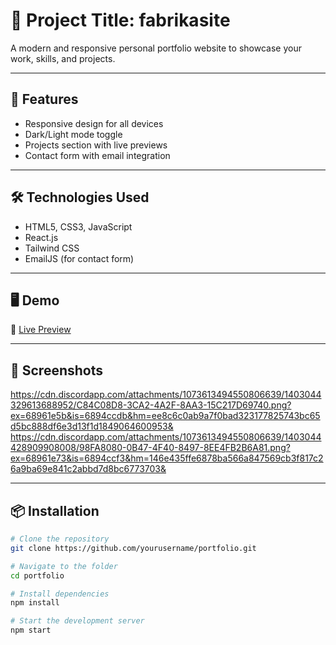# 🎯 Project Title: fabrikasite

A modern and responsive personal portfolio website to showcase your work, skills, and projects.

---

## 🚀 Features

- Responsive design for all devices
- Dark/Light mode toggle
- Projects section with live previews
- Contact form with email integration

---

## 🛠️ Technologies Used

- HTML5, CSS3, JavaScript
- React.js
- Tailwind CSS
- EmailJS (for contact form)

---

## 🖥️ Demo

🔗 [Live Preview]([https://yourusername.github.io/portfolio](https://omarosama90.github.io/fabrikasite/))

---

## 📸 Screenshots

https://cdn.discordapp.com/attachments/1073613494550806639/1403044329613688952/C84C08D8-3CA2-4A2F-8AA3-15C217D69740.png?ex=68961e5b&is=6894ccdb&hm=ee8c6c0ab9a7f0bad323177825743bc65d5bc888df6e3d13f1d1849064600953&
https://cdn.discordapp.com/attachments/1073613494550806639/1403044428909908008/98FA8080-0B47-4F40-8497-8EE4FB2B6A81.png?ex=68961e73&is=6894ccf3&hm=146e435ffe6878ba566a847569cb3f817c26a9ba69e841c2abbd7d8bc6773703&



---

## 📦 Installation

```bash
# Clone the repository
git clone https://github.com/yourusername/portfolio.git

# Navigate to the folder
cd portfolio

# Install dependencies
npm install

# Start the development server
npm start
